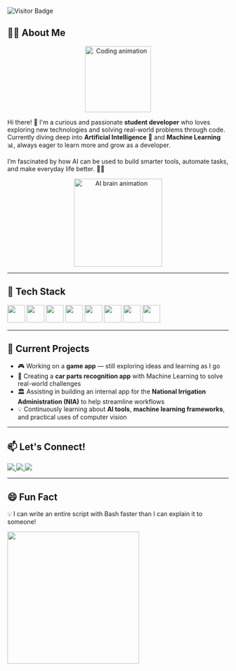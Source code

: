 ![Visitor Badge](https://visitor-badge.laobi.icu/badge?page_id=Pailanan.Pailanan)


## 👨‍💻 About Me

<p align="center">
  <img src="https://media.giphy.com/media/3o7aD6K0H4fDKszixq/giphy.gif" width="150" alt="Coding animation"/>
</p>

Hi there! 👋 I'm a curious and passionate **student developer** who loves exploring new technologies and solving real-world problems through code.  
Currently diving deep into **Artificial Intelligence** 🤖 and **Machine Learning** 📊, always eager to learn more and grow as a developer.  

I’m fascinated by how AI can be used to build smarter tools, automate tasks, and make everyday life better. 🚀✨

<p align="center">
  <img src="https://media.giphy.com/media/l0MYt5jPR6QX5pnqM/giphy.gif" width="200" alt="AI brain animation"/>
</p>


---

## 🧰 Tech Stack
<p align="left">
  <img src="https://cdn.jsdelivr.net/gh/devicons/devicon/icons/javascript/javascript-original.svg" width="40"/>
  <img src="https://cdn.jsdelivr.net/gh/devicons/devicon/icons/react/react-original.svg" width="40"/>
  <img src="https://cdn.jsdelivr.net/gh/devicons/devicon/icons/python/python-original.svg" width="40"/>
  <img src="https://cdn.jsdelivr.net/gh/devicons/devicon/icons/php/php-original.svg" width="40"/>
  <img src="https://cdn.jsdelivr.net/gh/devicons/devicon/icons/vscode/vscode-original.svg" width="40"/>
  <img src="https://cdn.jsdelivr.net/gh/devicons/devicon/icons/postman/postman-original.svg" width="40"/>
  <img src="https://cdn.jsdelivr.net/gh/devicons/devicon/icons/git/git-original.svg" width="40"/>
  <img src="https://cdn.jsdelivr.net/gh/devicons/devicon/icons/github/github-original.svg" width="40"/>

</p>


---

## 🔭 Current Projects

- 🎮 Working on a **game app** — still exploring ideas and learning as I go  
- 🚗 Creating a **car parts recognition app** with Machine Learning to solve real-world challenges  
- 🏛️ Assisting in building an internal app for the **National Irrigation Administration (NIA)** to help streamline workflows  
- 💡 Continuously learning about **AI tools**, **machine learning frameworks**, and practical uses of computer vision


---

## 📫 Let's Connect!
<p>
  <a href="mailto:jeanybabe.pailanan@bisu.edu.ph">
    <img src="https://img.shields.io/badge/Gmail-D14836?style=for-the-badge&logo=gmail&logoColor=white"/>
  </a>
  <a href="https://www.instagram.com/eybabeii">
    <img src="https://img.shields.io/badge/Instagram-E4405F?style=for-the-badge&logo=instagram&logoColor=white"/>
  </a>
  <a href="https://ph.linkedin.com/in/jeany-babe-pailanan-a3145b373">
    <img src="https://img.shields.io/badge/LinkedIn-0077B5?style=for-the-badge&logo=linkedin&logoColor=white"/>
  </a>
</p>


---

## 😄 Fun Fact

💡 I can write an entire script with Bash faster than I can explain it to someone!

<img src="https://media.giphy.com/media/qgQUggAC3Pfv687qPC/giphy.gif" width="300"/>



<p align="center">
  <i
